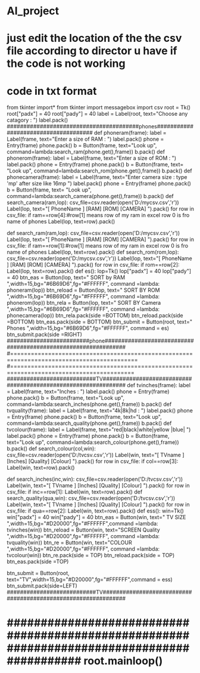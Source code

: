 # AI_project
just edit the location of the the csv file according to director u have if the code is not working 
========================================================
code in txt format
===========================================================
from tkinter import*
from tkinter import messagebox
import csv
root = Tk()
root["padx"] = 40
root["pady"] = 40
label = Label(root, text="Choose any catagory : ")
label.pack()
########################################phones#####################################
def phoneram(frame):
	label = Label(frame, text="Enter a size of RAM : ")
	label.pack()
	phone = Entry(frame)
	phone.pack()
	b = Button(frame, text="Look up", command=lambda:search_ram(phone.get(),frame))
	b.pack()
def phonerom(frame):
	label = Label(frame, text="Enter a size of ROM : ")
	label.pack()
	phone = Entry(frame)
	phone.pack()
	b = Button(frame, text=  "Look up", command=lambda:search_rom(phone.get(),frame))
	b.pack()
def phonecamera(frame):
	label = Label(frame, text="Enter camera size : type 'mp' after size like 16mp ")
	label.pack()
	phone = Entry(frame)
	phone.pack()
	b = Button(frame, text=  "Look up", command=lambda:search_camera(phone.get(),frame))
	b.pack()
def search_camera(ram,lop):
    csv_file=csv.reader(open('D:/mycsv.csv','r'))
    Label(lop, text="[ PhoneName ] [RAM] [ROM] [CAMERA] ").pack()
    for row in csv_file:
        if ram==row[4]:#row[1] means row of my ram in excel row 0 is fro name of phones
            Label(lop, text=row).pack() 

def search_ram(ram,lop):
    csv_file=csv.reader(open('D:/mycsv.csv','r'))
    Label(lop, text="[ PhoneName ] [RAM] [ROM] [CAMERA] ").pack()
    for row in csv_file:
        if ram==row[1]:#row[1] means row of my ram in excel row 0 is fro name of phones
            Label(lop, text=row).pack()
def search_rom(rom,lop):
    csv_file=csv.reader(open('D:/mycsv.csv','r'))
    Label(lop, text="[ PhoneName ] [RAM] [ROM] [CAMERA] ").pack()
    for row in csv_file:
        if rom==row[2]:
            Label(lop, text=row).pack()
def es():
    lop=Tk()
    lop["padx"] = 40
    lop["pady"] = 40
    btn_eas = Button(lop, text=" SORT by RAM ",width=15,bg="#6B69D6",fg="#FFFFFF", command =lambda: phoneram(lop))
    btn_reload = Button(lop, text=" SORT BY ROM  ",width=15,bg="#6B69D6",fg="#FFFFFF", command =lambda: phonerom(lop))
    btn_rela = Button(lop, text=" SORT BY Camera  ",width=15,bg="#6B69D6",fg="#FFFFFF", command =lambda: phonecamera(lop))
    btn_rela.pack(side =BOTTOM)
    btn_reload.pack(side =BOTTOM)
    btn_eas.pack(side = BOTTOM)
btn_submit = Button(root, text=" Phones ",width=15,bg="#6B69D6",fg="#FFFFFF", command = es)
btn_submit.pack(side =RIGHT)
#########################phone###############################################################
#===========================================================================================
#==========================================================================================
###########################TV###############################################################
def tvinches(frame):
	label = Label(frame, text="Inches : ")
	label.pack()
	phone = Entry(frame)
	phone.pack()
	b = Button(frame, text="Look up", command=lambda:search_inches(phone.get(),frame))
	b.pack()
def tvquality(frame):
	label = Label(frame, text="4k|8k|hd : ")
	label.pack() 
	phone = Entry(frame)
	phone.pack()
	b = Button(frame, text="Look up", command=lambda:search_quality(phone.get(),frame))
	b.pack()
def tvcolour(frame):
	label = Label(frame, text="red|black|white|yellow |blue| ")
	label.pack() 
	phone = Entry(frame)
	phone.pack()
	b = Button(frame, text="Look up", command=lambda:search_colour(phone.get(),frame))
	b.pack()
def search_colour(col,win):
    csv_file=csv.reader(open('D:/tvcsv.csv','r'))
    Label(win, text="[ TVname ] [Inches] [Quality] [Colour] ").pack()
    for row in csv_file:
        if col==row[3]:
            Label(win, text=row).pack()

def search_inches(inc,win):
    csv_file=csv.reader(open('D:/tvcsv.csv','r'))
    Label(win, text="[ TVname ] [Inches] [Quality] [Colour] ").pack()
    for row in csv_file:
        if inc==row[1]:
            Label(win, text=row).pack()
def search_quality(qua,win):
    csv_file=csv.reader(open('D:/tvcsv.csv','r'))
    Label(win, text="[ TVname ] [Inches] [Quality] [Colour] ").pack()
    for row in csv_file:
        if qua==row[2]:
            Label(win, text=row).pack()
def ess():
    win=Tk()
    win["padx"] = 40
    win["pady"] = 40
    btn_eas = Button(win, text=" TV  SIZE ",width=15,bg="#D20000",fg="#FFFFFF",command =lambda: tvinches(win))
    btn_reload = Button(win, text="SCREEN Quality  ",width=15,bg="#D20000",fg="#FFFFFF", command =lambda: tvquality(win))
    btn_re = Button(win, text="COLOUR  ",width=15,bg="#D20000",fg="#FFFFFF", command =lambda: tvcolour(win))
    btn_re.pack(side = TOP)
    btn_reload.pack(side = TOP)
    btn_eas.pack(side =TOP)
    
btn_submit = Button(root, text="TV",width=15,bg="#D20000",fg="#FFFFFF",command = ess)
btn_submit.pack(side=LEFT)
###########################TV###############################################################

############################################################################################
root.mainloop()
===========================================
